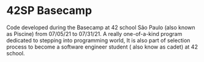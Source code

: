 # 42SP Basecamp
Code developed during the Basecamp at 42 school São Paulo (also known as Piscine) from 07/05/21 to 07/31/21. A really one-of-a-kind program dedicated to stepping into programming world, It is also part of selection process to become a software engineer student ( also know as cadet) at 42 school.

